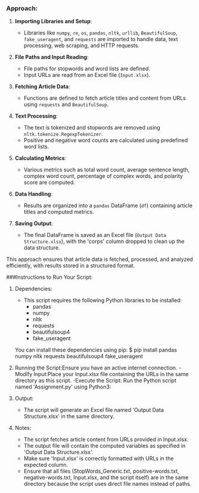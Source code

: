 ### Approach:

1. **Importing Libraries and Setup**:
   - Libraries like `numpy`, `re`, `os`, `pandas`, `nltk`, `urllib`, `BeautifulSoup`, `fake_useragent`, and `requests` are imported to handle data, text processing, web scraping, and HTTP requests.

2. **File Paths and Input Reading**:
   - File paths for stopwords and word lists are defined.
   - Input URLs are read from an Excel file (`Input.xlsx`).

3. **Fetching Article Data**:
   - Functions are defined to fetch article titles and content from URLs using `requests` and `BeautifulSoup`.

4. **Text Processing**:
   - The text is tokenized and stopwords are removed using `nltk.tokenize.RegexpTokenizer`.
   - Positive and negative word counts are calculated using predefined word lists.

5. **Calculating Metrics**:
   - Various metrics such as total word count, average sentence length, complex word count, percentage of complex words, and polarity score are computed.

6. **Data Handling**:
   - Results are organized into a `pandas` DataFrame (`df`) containing article titles and computed metrics.

7. **Saving Output**:
   - The final DataFrame is saved as an Excel file (`Output Data Structure.xlsx`), with the 'corps' column dropped to clean up the data structure.

This approach ensures that article data is fetched, processed, and analyzed efficiently, with results stored in a structured format. 



###Instructions to Run Your Script:

1. Dependencies:
   - This script requires the following Python libraries to be installed:
     - pandas
     - numpy
     - nltk
     - requests
     - beautifulsoup4
     - fake_useragent

   You can install these dependencies using pip:
   $ pip install pandas numpy nltk requests beautifulsoup4 fake_useragent

2. Running the Script:Ensure you have an active internet connection.
   -Modify Input:Place your Input.xlsx file containing the URLs in the same directory as this script.
   -Execute the Script: Run the Python script named 'Assignment.py' using Python3:

3. Output:
   - The script will generate an Excel file named 'Output Data Structure.xlsx' in the same directory.

4. Notes:
   - The script fetches article content from URLs provided in Input.xlsx.
   - The output file will contain the computed variables as specified in 'Output Data Structure.xlsx'.
   - Make sure 'Input.xlsx' is correctly formatted with URLs in the expected column.
   - Ensure that all files (StopWords_Generic.txt, positive-words.txt, negative-words.txt, Input.xlsx, and the script itself) are in the same directory because the script uses direct file names instead of paths.




